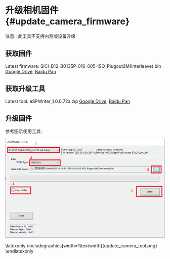 # 升级相机固件 {#update_camera_firmware}

注意:: 此工具不支持内测版设备升级

## 获取固件

Latest firmware: SICI-B12-B0135P-016-005-ISO_Plugout2M(Interleave).bin [Google Drive](https://drive.google.com/open?id=1JFqGW8Mz03sceevy64lbVDZd7hBvO7JX), [Baidu Pan](https://pan.baidu.com/s/1kq5mSccVzly-XH4hHrHOTA)

## 获取升级工具

Latest tool: eSPWriter_1.0.0.72a.zip [Google Drive](https://drive.google.com/open?id=1x3VZ-oN-_NKzJ_LYIRP0-tqpAoHtAVkm), [Baidu Pan](https://pan.baidu.com/s/1jITCSrZD70kdnGbiyOeLfA)

## 升级固件

参考图示使用工具:

![update tool](update_camera_tool.png)

\latexonly
\includegraphics[width=1\textwidth]{update_camera_tool.png}
\endlatexonly
